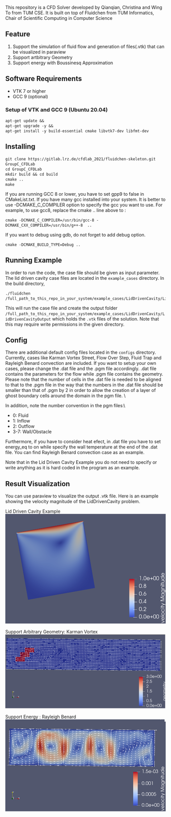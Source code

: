This repository is a CFD Solver developed by Qianqian, Christina and Wing To from TUM CSE. It is built on top of Fluidchen from TUM Informatics, Chair of Scientific Computing in Computer Science
## Feature
1. Support the simulation of fluid flow and generation of files(.vtk) that can be visualized in paraview  
2. Support artbitrary Geometry
3. Support energy with Boussinesq Approximation

## Software Requirements
* VTK 7 or higher
* GCC 9 (optional)

### Setup of VTK and GCC 9 (Ubuntu **20.04**)

```shell
apt-get update &&
apt-get upgrade -y &&
apt-get install -y build-essential cmake libvtk7-dev libfmt-dev
```

## Installing

```shell
git clone https://gitlab.lrz.de/cfdlab_2021/fluidchen-skeleton.git GroupC_CFDLab
cd GroupC_CFDLab
mkdir build && cd build
cmake ..
make
```

If you are running GCC 8 or lower, you have to set gpp9 to false in CMakeList.txt. If you have many gcc installed into your system. It is better to use -DCMAKE_C_COMPILER option to specify the gcc you want to use. For example, to use gcc8, replace the cmake .. line above to :
```shell
cmake -DCMAKE_C_COMPILER=/usr/bin/gcc-8 -DCMAKE_CXX_COMPILER=/usr/bin/g++-8  ..
```

If you want to debug using gdb, do not forget to add debug option.
```shell
cmake -DCMAKE_BUILD_TYPE=Debug ..
```

## Running Example

In order to run the code, the case file should be given as input parameter. The lid driven cavity case files are located in the `example_cases` directory. In the build directory, 

```shell
./fluidchen /full_path_to_this_repo_in_your_system/example_cases/LidDrivenCavity/LidDrivenCavity.dat
```

This will run the case file and create the output folder `/full_path_to_this_repo_in_your_system/example_cases/LidDrivenCavity/LidDrivenCavityOutput` which holds the `.vtk` files of the solution.  Note that this may require write permissions in the given directory.

## Config

There are additional default config files located in the `configs` directory. Currently, cases like Karman Vortex Street, Flow Over Step, Fluid Trap and Rayleigh Benard convection are included. If you want to setup your own cases, please change the .dat file and the .pgm file accordingly. .dat file contains the parameters for the flow while .pgm file contains the geometry. Please note that the number of cells in the .dat file is needed to be aligned to that to the .pgm file in the way that the numbers in the .dat file should be smaller than that of .pgm by 2 in order to allow the creation of a layer of ghost boundary cells around the domain in the pgm file. \

In addition, note the number convention in the pgm files:\
- 0:  Fluid
- 1:  Inflow
- 2:  Outflow
- 3-7:  Wall/Obstacle

Furthermore, if you have to consider heat efect, in .dat file you have to set energy_eq to on while specify the wall temperature at the end of the .dat file. You can find Rayleigh Benard convection case as an example.

Note that in the Lid Driven Cavity Example you do not need to specify or write anything as it is hard coded in the program as an example.

## Result Visualization

You can use paraview to visualize the output .vtk file. Here is an example showing the velocity magnitude of the LidDrivenCavity problem.

Lid Driven Cavity Example\
![sample LidDrivenCavity Velocity](docs/images/LidDrivenCavitySampleVelocityImage.png "Lid")

Support Arbitrary Geometry: Karman Vortex\
![sample karman vortex](docs/images/karman.png "karman")

Support Energy : Rayleigh Benard\
![sample karman vortex](docs/images/RayleighBenard.png "karman")
